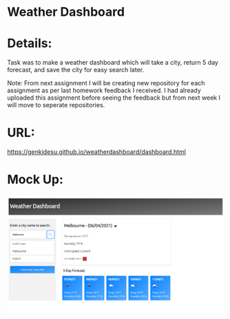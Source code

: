# Weather Dashboard

# Details:

Task was to make a weather dashboard which will take a city, return 5 day forecast, and save the city for easy search later.

Note: From next assignment I will be creating new repository for each assignment as per last homework feedback I received. I had already uploaded this assignment before seeing the feedback but from next week I will move to seperate repositories.

# URL: 

https://genkidesu.github.io/weatherdashboard/dashboard.html

# Mock Up:

![Screen-capture of the site:](./assets/images/pagepic.png)